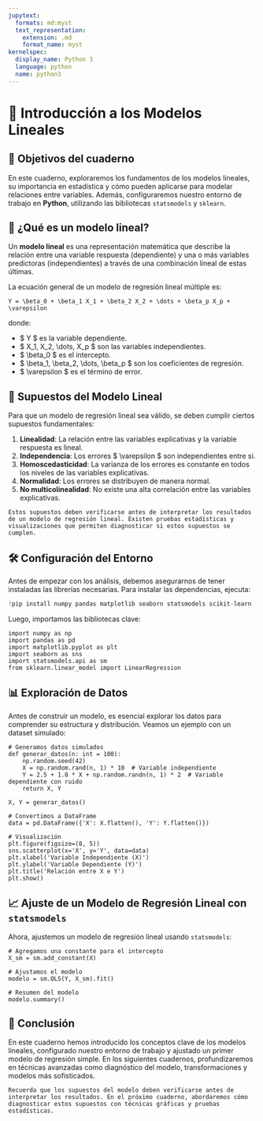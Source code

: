 ```yaml
---
jupytext:
  formats: md:myst
  text_representation:
    extension: .md
    format_name: myst
kernelspec:
  display_name: Python 3
  language: python
  name: python3
---
```


# 📘 Introducción a los Modelos Lineales

## 🌟 Objetivos del cuaderno

En este cuaderno, exploraremos los fundamentos de los modelos lineales, su importancia en estadística y cómo pueden aplicarse para modelar relaciones entre variables. Además, configuraremos nuestro entorno de trabajo en **Python**, utilizando las bibliotecas `statsmodels` y `sklearn`.

## 📖 ¿Qué es un modelo lineal?

Un **modelo lineal** es una representación matemática que describe la relación entre una variable respuesta (dependiente) y una o más variables predictoras (independientes) a través de una combinación lineal de estas últimas. 

La ecuación general de un modelo de regresión lineal múltiple es:

```{math}
Y = \beta_0 + \beta_1 X_1 + \beta_2 X_2 + \dots + \beta_p X_p + \varepsilon
```

donde:
- $ Y $ es la variable dependiente.
- $ X_1, X_2, \dots, X_p $ son las variables independientes.
- $ \beta_0 $ es el intercepto.
- $ \beta_1, \beta_2, \dots, \beta_p $ son los coeficientes de regresión.
- $ \varepsilon $ es el término de error.

## 📌 Supuestos del Modelo Lineal

Para que un modelo de regresión lineal sea válido, se deben cumplir ciertos supuestos fundamentales:

1. **Linealidad**: La relación entre las variables explicativas y la variable respuesta es lineal.
2. **Independencia**: Los errores $ \varepsilon $ son independientes entre sí.
3. **Homoscedasticidad**: La varianza de los errores es constante en todos los niveles de las variables explicativas.
4. **Normalidad**: Los errores se distribuyen de manera normal.
5. **No multicolinealidad**: No existe una alta correlación entre las variables explicativas.

```{note}
Estos supuestos deben verificarse antes de interpretar los resultados de un modelo de regresión lineal. Existen pruebas estadísticas y visualizaciones que permiten diagnosticar si estos supuestos se cumplen.
```

## 🛠️ Configuración del Entorno

Antes de empezar con los análisis, debemos asegurarnos de tener instaladas las librerías necesarias. Para instalar las dependencias, ejecuta:

```python
!pip install numpy pandas matplotlib seaborn statsmodels scikit-learn
```

Luego, importamos las bibliotecas clave:

```{code-cell} ipython3
import numpy as np
import pandas as pd
import matplotlib.pyplot as plt
import seaborn as sns
import statsmodels.api as sm
from sklearn.linear_model import LinearRegression
```

## 📊 Exploración de Datos

Antes de construir un modelo, es esencial explorar los datos para comprender su estructura y distribución. Veamos un ejemplo con un dataset simulado:

```{code-cell} ipython3
# Generamos datos simulados
def generar_datos(n: int = 100):
    np.random.seed(42)
    X = np.random.rand(n, 1) * 10  # Variable independiente
    Y = 2.5 + 1.8 * X + np.random.randn(n, 1) * 2  # Variable dependiente con ruido
    return X, Y

X, Y = generar_datos()

# Convertimos a DataFrame
data = pd.DataFrame({'X': X.flatten(), 'Y': Y.flatten()})

# Visualización
plt.figure(figsize=(8, 5))
sns.scatterplot(x='X', y='Y', data=data)
plt.xlabel('Variable Independiente (X)')
plt.ylabel('Variable Dependiente (Y)')
plt.title('Relación entre X e Y')
plt.show()
```

## 📈 Ajuste de un Modelo de Regresión Lineal con `statsmodels`

Ahora, ajustemos un modelo de regresión lineal usando `statsmodels`:

```{code-cell} ipython3
# Agregamos una constante para el intercepto
X_sm = sm.add_constant(X)

# Ajustamos el modelo
modelo = sm.OLS(Y, X_sm).fit()

# Resumen del modelo
modelo.summary()
```

## 🚀 Conclusión

En este cuaderno hemos introducido los conceptos clave de los modelos lineales, configurado nuestro entorno de trabajo y ajustado un primer modelo de regresión simple. En los siguientes cuadernos, profundizaremos en técnicas avanzadas como diagnóstico del modelo, transformaciones y modelos más sofisticados.

```{note}
Recuerda que los supuestos del modelo deben verificarse antes de interpretar los resultados. En el próximo cuaderno, abordaremos cómo diagnosticar estos supuestos con técnicas gráficas y pruebas estadísticas.

